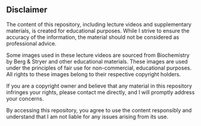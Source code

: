 Disclaimer
----------

The content of this repository, including lecture videos and supplementary materials, is created for educational purposes. 
While I strive to ensure the accuracy of the information, the material should not be considered as professional advice.

Some images used in these lecture videos are sourced from Biochemistry by Berg & Stryer and other educational materials. 
These images are used under the principles of fair use for non-commercial, educational purposes. 
All rights to these images belong to their respective copyright holders.

If you are a copyright owner and believe that any material in this repository infringes your rights, please contact me directly, and I will promptly address your concerns.

By accessing this repository, you agree to use the content responsibly and understand that I am not liable for any issues arising from its use.
